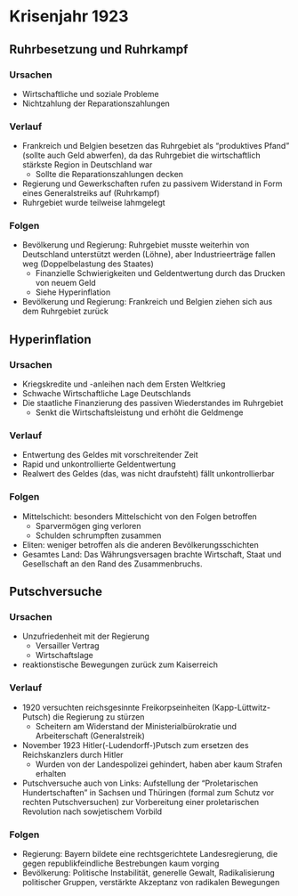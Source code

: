 # Krisenjahr 1923

## Ruhrbesetzung und Ruhrkampf

### Ursachen

- Wirtschaftliche und soziale Probleme
- Nichtzahlung der Reparationszahlungen

### Verlauf

- Frankreich und Belgien besetzen das Ruhrgebiet als “produktives Pfand” (sollte auch Geld abwerfen), da das Ruhrgebiet die wirtschaftlich stärkste Region in Deutschland war
  - Sollte die Reparationszahlungen decken
- Regierung und Gewerkschaften rufen zu passivem Widerstand in Form eines Generalstreiks auf (Ruhrkampf)
- Ruhrgebiet wurde teilweise lahmgelegt

### Folgen

- Bevölkerung und Regierung: Ruhrgebiet musste weiterhin von Deutschland unterstützt werden (Löhne), aber Industrieerträge fallen weg (Doppelbelastung des Staates)
  - Finanzielle Schwierigkeiten und Geldentwertung durch das Drucken von neuem Geld
  - Siehe Hyperinflation
- Bevölkerung und Regierung: Frankreich und Belgien ziehen sich aus dem Ruhrgebiet zurück

## Hyperinflation

### Ursachen

- Kriegskredite und -anleihen nach dem Ersten Weltkrieg
- Schwache Wirtschaftliche Lage Deutschlands
- Die staatliche Finanzierung des passiven Wiederstandes im Ruhrgebiet
  - Senkt die Wirtschaftsleistung und erhöht die Geldmenge

### Verlauf

- Entwertung des Geldes mit vorschreitender Zeit
- Rapid und unkontrollierte Geldentwertung
- Realwert des Geldes (das, was nicht draufsteht) fällt unkontrollierbar

### Folgen

- Mittelschicht: besonders Mittelschicht von den Folgen betroffen
  - Sparvermögen ging verloren
  - Schulden schrumpften zusammen
- Eliten: weniger betroffen als die anderen Bevölkerungsschichten
- Gesamtes Land: Das Währungsversagen brachte Wirtschaft, Staat und Gesellschaft an den Rand des Zusammenbruchs.

## Putschversuche

### Ursachen

- Unzufriedenheit mit der Regierung
  - Versailler Vertrag
  - Wirtschaftslage
- reaktionstische Bewegungen zurück zum Kaiserreich

### Verlauf

- 1920 versuchten reichsgesinnte Freikorpseinheiten (Kapp-Lüttwitz-Putsch) die Regierung zu stürzen
  - Scheitern am Widerstand der Ministerialbürokratie und Arbeiterschaft (Generalstreik)
- November 1923 Hitler(-Ludendorff-)Putsch zum ersetzen des Reichskanzlers durch Hitler
  - Wurden von der Landespolizei gehindert, haben aber kaum Strafen erhalten
- Putschversuche auch von Links: Aufstellung der “Proletarischen Hundertschaften” in Sachsen und Thüringen (formal zum Schutz vor rechten Putschversuchen) zur Vorbereitung einer proletarischen Revolution nach sowjetischem Vorbild

### Folgen

- Regierung: Bayern bildete eine rechtsgerichtete Landesregierung, die gegen republikfeindliche Bestrebungen kaum vorging
- Bevölkerung: Politische Instabilität, generelle Gewalt, Radikalisierung politischer Gruppen, verstärkte Akzeptanz von radikalen Bewegungen
